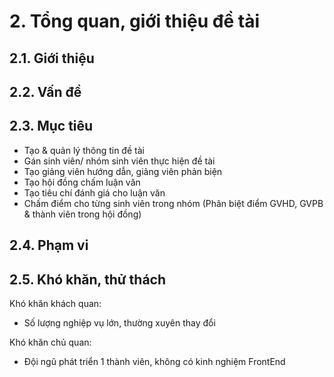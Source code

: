 <h1>2. Tổng quan, giới thiệu đề tài</h1>
  <h2>2.1. Giới thiệu</h2>
  <h2>2.2. Vấn đề</h2>
  <h2>2.3. Mục tiêu</h2>
    <ul>
    <li>Tạo & quản lý thông tin đề tài</li>
    <li>Gán sinh viên/ nhóm sinh viên thực hiện đề tài</li>
    <li>Tạo giảng viên hướng dẫn, giảng viên phản biện</li>
    <li>Tạo hội đồng chấm luận văn</li>
    <li>Tạo tiêu chí đánh giá cho luận văn</li>
    <li>Chấm điểm cho từng sinh viên trong nhóm (Phân biệt điểm GVHD, GVPB & thành viên trong hội đồng)</li>
    </ul>
  <h2>2.4. Phạm vi</h2>
  <h2>2.5. Khó khăn, thử thách</h2>
    <p>Khó khăn khách quan:</p>
    <ul>
    <li>Số lượng nghiệp vụ lớn, thường xuyên thay đổi</li>
    </ul>
    <p>Khó khăn chủ quan:</p>
    <ul>
    <li>Đội ngũ phát triển 1 thành viên, không có kinh nghiệm FrontEnd</li>
    </ul>
